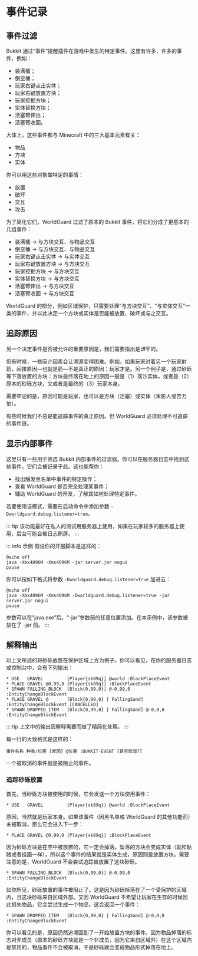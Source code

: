 # 事件记录

## 事件过滤

Bukkit 通过“事件”提醒插件在游戏中发生的特定事件。这里有许多，许多的事件，例如：

* 装满桶；
* 倒空桶；
* 玩家右键点击实体；
* 玩家右键放置方块；
* 玩家挖掘方块；
* 实体替换方块；
* 活塞臂伸出；
* 活塞臂收回。

大体上，这些事件都与 Minecraft 中的三大基本元素有关：

* 物品
* 方块
* 实体

你可以用这些对象做特定的事情：

* 放置
* 破坏
* 交互
* 攻击

为了简化它们，WorldGuard 过滤了原本的 Bukkit 事件，将它们分成了更基本的几组事件：

* 装满桶 → 与方块交互、与物品交互
* 倒空桶 → 与方块交互、与物品交互
* 玩家右键点击实体 → 与实体交互
* 玩家右键放置方块 → 与方块交互
* 玩家挖掘方块 → 与方块交互
* 实体替换方块 → 与方块交互
* 活塞臂伸出 → 与方块交互
* 活塞臂收回 → 与方块交互

WorldGuard 的部分，例如区域保护，只需要处理“与方块交互”、“与实体交互”一类的事件，并以此决定一个方块或实体是否能被放置、破坏或与之交互。

## 追踪原因

另一个决定事件是否被允许的重要原因是，我们需要指出是*谁*干的。

但有时候，一些简介因素会让溯源变得困难。例如，如果玩家对着另一个玩家射箭，间接原因—也就是箭—不是真正的原因；玩家才是。另一个例子是，通过砂砾等下落放置的方块：方块最终落在地上的原因一般是（1）落沙实体，或者是（2）原本的砂砾方块，又或者是最终的（3）玩家本身。

需要牢记的是，原因可能是玩家，也可以是方块（活塞）或实体（末影人或苦力怕）。

有些时候我们不总是能追踪事件的真正原因。但 WorldGuard 必须处理不可追踪的事件链。

## 显示内部事件

这里只有一些用于筛选 Bukkit 内部事件的过滤器。你可以在服务器日志中找到这些事件，它们会被记录于此。这也能帮你：

* 找出触发黑名单中事件的特定操作；
* 查看 WorldGuard 是否完全处理某事件；
* 辅助 WorldGuard 的开发，了解其如何处理特定事件。

若要使用该模式，需要在启动命令中添加参数 `-Dworldguard.debug.listener=true`。

::: tip
该功能最好在私人的测试用服务器上使用，如果在玩家较多的服务器上使用，后台可能会被日志刷屏。
:::

::: info 示例
假设你的开服脚本是这样的：
```Batch
@echo off
java -Xmx4096M -Xms4096M -jar server.jar nogui
pause
```
你可以按如下格式将参数 `-Dworldguard.debug.listener=true` 加进去：
```Batch
@echo off
java -Xmx4096M -Xms4096M -Dworldguard.debug.listener=true -jar server.jar nogui
pause
```
参数可以在“java.exe”后，“-jar”参数前的任意位置添加。在本示例中，该参数被放在了 -jar 前。
:::

## 解释输出

以上文所述的将砂砾放置在保护区域上方为例子。你可以看见，在你的服务器日志或控制台中，会有下列输出：
```
* USE   GRAVEL         [Player{sk89q}] @world :BlockPlaceEvent
* PLACE GRAVEL @0,99,0 [Player{sk89q}] :BlockPlaceEvent
* SPAWN FALLING_BLOCK  [Block{0,99,0}] @-0,99,0 :EntityChangeBlockEvent
* PLACE GRAVEL @       [Block{0,99,0} | FallingSand] :EntityChangeBlockEvent [CANCELLED]
* SPAWN DROPPED_ITEM   [Block{0,99,0} | FallingSand] @-0,0,0 :EntityChangeBlockEvent
```
::: tip
上文中的输出因解释需要而做了精简化处理。
:::

每一行的大致格式是这样的：
```
事件名称 种类/位置 [原因] @位置 :BUKKIT-EVENT [是否取消?]
```
一个被取消的事件就是被阻止的事件。

### 追踪砂砾放置

首先，当砂砾方块被使用的时候，它会发送一个方块使用事件：
```
* USE   GRAVEL         [Player{sk89q}] @world :BlockPlaceEvent
```
原因，当然就是玩家本身。如果该事件（因黑名单或 WorldGuard 的其他功能而）未被取消，那么它会进入下一步：
```
* PLACE GRAVEL @0,99,0 [Player{sk89q}] :BlockPlaceEvent
```
因为砂砾方块是在空中被放置的，它一定会掉落。坠落的方块会变成实体（就和骷髅或者挂画一样），所以这个事件的结果就是实体生成，原因则是放置方块。需要注意的是，WorldGuard 不会尝试追踪谁放置了这块砂砾。
```
* SPAWN FALLING_BLOCK  [Block{0,99,0}] @-0,99,0 :EntityChangeBlockEvent
```
如你所见，砂砾放置的事件被阻止了。这是因为砂砾掉落在了一个受保护的区域内，且这块砂砾来自区域外部。又因 WorldGuard 不希望让玩家在生存的时候因此损失物品，它会尝试生成一个物品，这会返回一个事件：
```
* SPAWN DROPPED_ITEM   [Block{0,99,0} | FallingSand] @-0,0,0 :EntityChangeBlockEvent
```
你可以看见的是，原因仍然追溯回到了一开始放置方块的事件。因为物品掉落的标志对非成员（原本的砂砾方块就是一个非成员，因为它来自区域外）在这个区域内是禁用的，物品事件不会被取消，于是砂砾就会变成物品形式掉落在地上。
